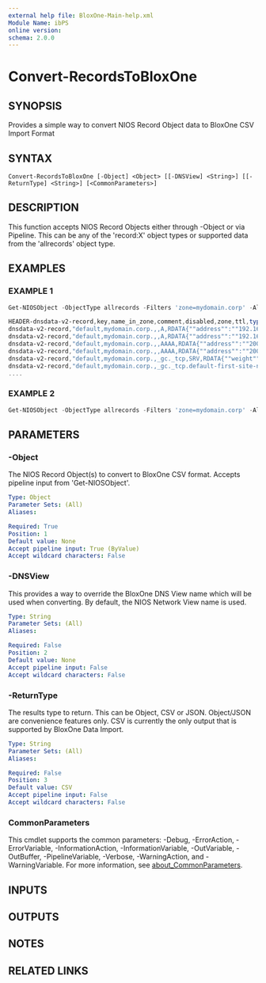 ```yaml
---
external help file: BloxOne-Main-help.xml
Module Name: ibPS
online version:
schema: 2.0.0
---
```


# Convert-RecordsToBloxOne

## SYNOPSIS
Provides a simple way to convert NIOS Record Object data to BloxOne CSV Import Format

## SYNTAX

```
Convert-RecordsToBloxOne [-Object] <Object> [[-DNSView] <String>] [[-ReturnType] <String>] [<CommonParameters>]
```

## DESCRIPTION
This function accepts NIOS Record Objects either through -Object or via Pipeline.
This can be any of the 'record:X' object types or supported data from the 'allrecords' object type.

## EXAMPLES

### EXAMPLE 1
```powershell
Get-NIOSObject -ObjectType allrecords -Filters 'zone=mydomain.corp' -AllFields | Convert-RecordsToBloxOne

HEADER-dnsdata-v2-record,key,name_in_zone,comment,disabled,zone,ttl,type,rdata,options,tags,ttl_action
dnsdata-v2-record,"default,mydomain.corp.,,A,RDATA{""address"":""192.168.1.20""}RDATA",,,False,"default,mydomain.corp.",600,A,"{""address"":""192.168.1.20""}",,,
dnsdata-v2-record,"default,mydomain.corp.,,A,RDATA{""address"":""192.168.1.21""}RDATA",,,False,"default,mydomain.corp.",600,A,"{""address"":""192.168.1.21""}",,,
dnsdata-v2-record,"default,mydomain.corp.,,AAAA,RDATA{""address"":""2001:db8:a42:dead:cd70:8756:70ea:7fb""}RDATA",,,False,"default,mydomain.corp.",600,AAAA,"{""address"":""2001:db8:a42:dead:cd70:8756:70ea:7fb""}",,,
dnsdata-v2-record,"default,mydomain.corp.,,AAAA,RDATA{""address"":""2001:db8:a42:cafe:100::20""}RDATA",,,False,"default,mydomain.corp.",600,AAAA,"{""address"":""2001:db8:a42:cafe:100::20""}",,,
dnsdata-v2-record,"default,mydomain.corp.,_gc._tcp,SRV,RDATA{""weight"":100,""port"":3268,""target"":""win-342rfw4r4fg.mydomain.corp"",""priority"":0}RDATA",_gc._tcp,,False,"default,mydomain.corp.",600,SRV,"{""weight"":100,""port"":3268,""target"":""win-342rfw4r4fg.mydomain.corp"",""priority"":0}",,,
dnsdata-v2-record,"default,mydomain.corp.,_gc._tcp.default-first-site-name._sites,SRV,RDATA{""weight"":100,""port"":3268,""target"":""win-342rfw4r4fg.mydomain.corp"",""priority"":0}RDATA",_gc._tcp.default-first-site-name._sites,,False,"default,mydomain.corp.",600,SRV,"{""weight"":100,""port"":3268,""target"":""win-342rfw4r4fg.mydomain.corp"",""priority"":0}",,,
....
```

### EXAMPLE 2
```powershell
Get-NIOSObject -ObjectType allrecords -Filters 'zone=mydomain.corp' -AllFields | Convert-RecordsToBloxOne | Out-File ./records.csv
```

## PARAMETERS

### -Object
The NIOS Record Object(s) to convert to BloxOne CSV format.
Accepts pipeline input from 'Get-NIOSObject'.

```yaml
Type: Object
Parameter Sets: (All)
Aliases:

Required: True
Position: 1
Default value: None
Accept pipeline input: True (ByValue)
Accept wildcard characters: False
```

### -DNSView
This provides a way to override the BloxOne DNS View name which will be used when converting.
By default, the NIOS Network View name is used.

```yaml
Type: String
Parameter Sets: (All)
Aliases:

Required: False
Position: 2
Default value: None
Accept pipeline input: False
Accept wildcard characters: False
```

### -ReturnType
The results type to return.
This can be Object, CSV or JSON.
Object/JSON are convenience features only.
CSV is currently the only output that is supported by BloxOne Data Import.

```yaml
Type: String
Parameter Sets: (All)
Aliases:

Required: False
Position: 3
Default value: CSV
Accept pipeline input: False
Accept wildcard characters: False
```

### CommonParameters
This cmdlet supports the common parameters: -Debug, -ErrorAction, -ErrorVariable, -InformationAction, -InformationVariable, -OutVariable, -OutBuffer, -PipelineVariable, -Verbose, -WarningAction, and -WarningVariable. For more information, see [about_CommonParameters](http://go.microsoft.com/fwlink/?LinkID=113216).

## INPUTS

## OUTPUTS

## NOTES

## RELATED LINKS
